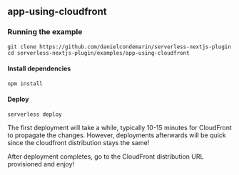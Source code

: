 ## app-using-cloudfront

### Running the example

```shell
git clone https://github.com/danielcondemarin/serverless-nextjs-plugin
cd serverless-nextjs-plugin/examples/app-using-cloudfront
```

#### Install dependencies

```shell
npm install
```

#### Deploy

`serverless deploy`

The first deployment will take a while, typically 10-15 minutes for CloudFront to propagate the changes. However, deployments afterwards will be quick since the cloudfront distribution stays the same!

After deployment completes, go to the CloudFront distribution URL provisioned and enjoy!
